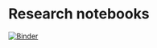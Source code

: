 # Research notebooks

[![Binder](https://mybinder.org/badge_logo.svg)](https://mybinder.org/v2/gh/kura-okubo/notebooks/HEAD)

